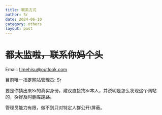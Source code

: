 ```yaml
---
title: 联系方式
author: Sr
date: 2024-06-10
category: others
layout: post
---
```


# ~~都太监啦，联系你妈个头~~

Email: timehisu@outlook.com

目前唯一指定网站管理员: Sr

要是你猜出来Sr的真实身份，建议直接找Sr本人，并说明是怎么发现这个网站的，~~Sr好及时删库跑路~~。

管理员能力有限，做不到只对特定人群公开/屏蔽。
